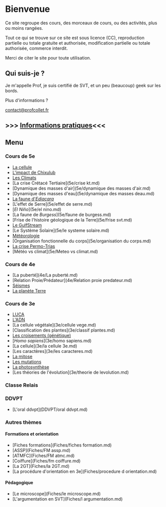 # Bienvenue

Ce site regroupe des cours, des morceaux de cours, ou des activités, plus ou moins rangées. 

Tout ce qui se trouve sur ce site est sous licence (CC), reproduction partielle ou totale gratuite et authorisée, modification partielle ou totale authorisée, commerce interdit.

Merci de citer le site pour toute utilisation. 

## Qui suis-je ? 



Je m'appelle Prof, je suis certifié de SVT, et un peu (beaucoup) geek sur les bords. 

Plus d'informations ? 

[contact@profcollet.fr](mailto:contact@profcollet.fr)



## >>> [Informations pratiques](infos.md)<<<



## Menu

### Cours de 5e

* [La cellule](5e/cellule.md)
* [L'impact de Chixulub](5e/chixulub.md) 
*  [Les Climats](5e/climats.md) 
*  [La crise Crétacé Tertiaire](5e/crise kt.md) 
*  [Dynamique des masses d'air](5e/dynamique des masses d'air.md) 
*  [Dynamique des masses d'eau](5e/dynamique des masses deau.md) 
*  [La faune d'*Ediacara*](5e/ediacara.md) 
*  [L'effet de Serre](5e/effet de serre.md) 
*  [*El Niño*](5e/el nino.md) 
*  [La faune de *Burgess*](5e/faune de burgess.md) 
*  [Frise de l'histoire géologique de la Terre](5e/frise svt.md) 
*  [Le GulfStream](5e/gulfstream.md)  
* [Le Système Solaire](5e/le systeme solaire.md) 
*  [Météorologie](5e/meteorologie.md) 
*  [Organisation fonctionnelle du corps](5e/organisation du corps.md) 
*  [La crise Permo-Trias](5e/permotrias.md) 
* [Météo vs climat](5e/Meteo vs climat.md) 

### Cours de 4e

* [La puberté](4e/La puberté.md)
* [Relation Proie/Prédateur](4e/Relation proie predateur.md)
* [Séismes](4e/Séismes.md)
* [La planète Terre](4e/terre.md) 

### Cours de 3e

*  [LUCA](3e/Luca.md)
*  [L'ADN](3e/adn.md) 
*  [La cellule végétale](3e/cellule vege.md) 
*  [Classification des plantes](3e/classif plantes.md) 
*  [Les croisements (génétique)](3e/croisement.md) 
*  [*Homo sapiens*](3e/homo sapiens.md) 
*  [La cellule](3e/la cellule 3e.md) 
*  [Les caractères](3e/les caracteres.md) 
*  [La mitose](3e/mitose.md) 
*  [Les mutations](3e/mutations.md) 
*  [La photosynthèse](3e/photosynthese.md) 
*  [Les théories de l'évolution](3e/theorie de levolution.md) 

### Classe Relais



### DDVPT

- [L'oral ddvpt](DDVPT/oral ddvpt.md) 

### Autres thèmes

#### Formations et orientation

- [Fiches formations](Fiches/fiches formation.md) 
- [ASSP](Fiches/FM assp.md) 
- [ATMFC](Fiches/FM atmc.md) 
- [Coiffure](Fiches/fm coiffure.md) 
- [La 2GT](Fiches/la 2GT.md) 
- [La procédure d'orientation en 3e](Fiches/procedure d orientation.md) 

#### Pédagogique

- [Le microscope](Fiches/le microscope.md) 
- [L'argumentation en SVT](Fiches/l argumentation.md) 